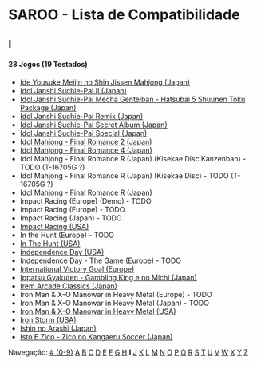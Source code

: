 # SAROO - Lista de Compatibilidade

## I

#### 28 Jogos (19 Testados)

- [Ide Yousuke Meijin no Shin Jissen Mahjong (Japan)](../../Regions/Japan/T-1208G/01/README.md)
- [Idol Janshi Suchie-Pai II (Japan)](../../Regions/Japan/T-5705G/01/README.md)
- [Idol Janshi Suchie-Pai Mecha Genteiban - Hatsubai 5 Shuunen Toku Package (Japan)](../../Regions/Japan/T-5716G/01/README.md)
- [Idol Janshi Suchie-Pai Remix (Japan)](../../Regions/Japan/T-5704G/01/README.md)
- [Idol Janshi Suchie-Pai Secret Album (Japan)](../../Regions/Japan/T-5717G/01/README.md)
- [Idol Janshi Suchie-Pai Special (Japan)](../../Regions/Japan/T-5701G/01/README.md)
- [Idol Mahjong - Final Romance 2 (Japan)](../../Regions/Japan/T-16702G/01/README.md)
- [Idol Mahjong - Final Romance 4 (Japan)](../../Regions/Japan/T-3003G/01/README.md)
- Idol Mahjong - Final Romance R (Japan) (Kisekae Disc Kanzenban) - TODO (T-16705G ?)
- Idol Mahjong - Final Romance R (Japan) (Kisekae Disc) - TODO (T-16705G ?)
- [Idol Mahjong - Final Romance R (Japan)](../../Regions/Japan/T-16703G/01/README.md)
- Impact Racing (Europe) (Demo) - TODO
- Impact Racing (Europe) - TODO
- Impact Racing (Japan) - TODO
- [Impact Racing (USA)](../../Regions/USA/T-8139H/01/README.md)
- In the Hunt (Europe) - TODO
- [In The Hunt (USA)](../../Regions/USA/T-10001G/01/README.md)
- [Independence Day (USA)](../../Regions/USA/T-16104H/01/README.md)
- Independence Day - The Game (Europe) - TODO
- [International Victory Goal (Europe)](../../Regions/Europe/MK-81105/01/README.md)
- [Ippatsu Gyakuten - Gambling King e no Michi (Japan)](../../Regions/Japan/T-29602G/01/README.md)
- [Irem Arcade Classics (Japan)](../../Regions/Japan/T-22403G/01/README.md)
- Iron Man & X-O Manowar in Heavy Metal (Europe) - TODO
- Iron Man & X-O Manowar in Heavy Metal (Japan) - TODO
- [Iron Man & X-O Manowar in Heavy Metal (USA)](../../Regions/USA/T-8119H/01/README.md)
- [Iron Storm (USA)](../../Regions/USA/T-12701H/01/README.md)
- [Ishin no Arashi (Japan)](../../Regions/Japan/T-7645G/01/README.md)
- [Isto E Zico - Zico no Kangaeru Soccer (Japan)](../../Regions/Japan/T-18802G/01/README.md)

Navegação:
[# (0-9)](./09.md) [A](./A.md) [B](./B.md) [C](./C.md) [D](./D.md) [E](./E.md) [F](./F.md) [G](./G.md) [H](./H.md) **I** [J](./J.md) [K](./K.md) [L](./L.md) [M](./M.md) [N](./N.md) [O](./O.md) [P](./P.md) [Q](./Q.md) [R](./R.md) [S](./S.md) [T](./T.md) [U](./U.md) [V](./V.md) [W](./W.md) [X](./X.md) [Y](./Y.md) [Z](./Z.md)
